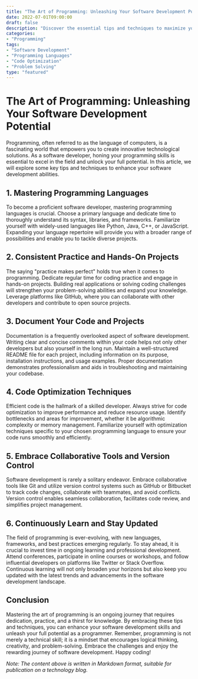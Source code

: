 ```yaml
--- 
title: "The Art of Programming: Unleashing Your Software Development Potential"
date: 2022-07-01T09:00:00
draft: false
description: "Discover the essential tips and techniques to maximize your software development skills and excel in programming."
categories:
- "Programming"
tags:
- "Software Development"
- "Programming Languages"
- "Code Optimization"
- "Problem Solving"
type: "featured"
--- 
```


# The Art of Programming: Unleashing Your Software Development Potential

Programming, often referred to as the language of computers, is a fascinating world that empowers you to create innovative technological solutions. As a software developer, honing your programming skills is essential to excel in the field and unlock your full potential. In this article, we will explore some key tips and techniques to enhance your software development abilities.

## 1. Mastering Programming Languages

To become a proficient software developer, mastering programming languages is crucial. Choose a primary language and dedicate time to thoroughly understand its syntax, libraries, and frameworks. Familiarize yourself with widely-used languages like Python, Java, C++, or JavaScript. Expanding your language repertoire will provide you with a broader range of possibilities and enable you to tackle diverse projects.

## 2. Consistent Practice and Hands-On Projects

The saying "practice makes perfect" holds true when it comes to programming. Dedicate regular time for coding practice and engage in hands-on projects. Building real applications or solving coding challenges will strengthen your problem-solving abilities and expand your knowledge. Leverage platforms like GitHub, where you can collaborate with other developers and contribute to open source projects.

## 3. Document Your Code and Projects

Documentation is a frequently overlooked aspect of software development. Writing clear and concise comments within your code helps not only other developers but also yourself in the long run. Maintain a well-structured README file for each project, including information on its purpose, installation instructions, and usage examples. Proper documentation demonstrates professionalism and aids in troubleshooting and maintaining your codebase.

## 4. Code Optimization Techniques

Efficient code is the hallmark of a skilled developer. Always strive for code optimization to improve performance and reduce resource usage. Identify bottlenecks and areas for improvement, whether it be algorithmic complexity or memory management. Familiarize yourself with optimization techniques specific to your chosen programming language to ensure your code runs smoothly and efficiently.

## 5. Embrace Collaborative Tools and Version Control

Software development is rarely a solitary endeavor. Embrace collaborative tools like Git and utilize version control systems such as GitHub or Bitbucket to track code changes, collaborate with teammates, and avoid conflicts. Version control enables seamless collaboration, facilitates code review, and simplifies project management.

## 6. Continuously Learn and Stay Updated

The field of programming is ever-evolving, with new languages, frameworks, and best practices emerging regularly. To stay ahead, it is crucial to invest time in ongoing learning and professional development. Attend conferences, participate in online courses or workshops, and follow influential developers on platforms like Twitter or Stack Overflow. Continuous learning will not only broaden your horizons but also keep you updated with the latest trends and advancements in the software development landscape.

## Conclusion

Mastering the art of programming is an ongoing journey that requires dedication, practice, and a thirst for knowledge. By embracing these tips and techniques, you can enhance your software development skills and unleash your full potential as a programmer. Remember, programming is not merely a technical skill; it is a mindset that encourages logical thinking, creativity, and problem-solving. Embrace the challenges and enjoy the rewarding journey of software development. Happy coding!

*Note: The content above is written in Markdown format, suitable for publication on a technology blog.*
